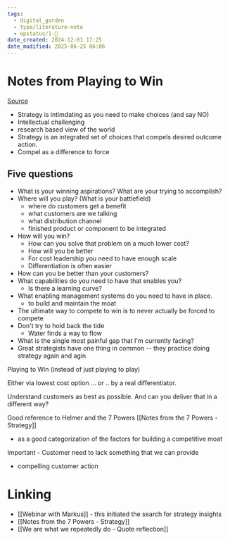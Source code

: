 ```yaml
---
tags:
  - digital_garden
  - type/literature-note
  - epstatus/1-🌱
date_created: 2024-12-01 17:25
date_modified: 2025-06-25 06:06
---
```

# Notes from Playing to Win

[Source](https://www.youtube.com/watch?v=y7SN4FK8noY)

+ Strategy is intimdating as you need to make choices (and say NO)
+ Intellectual challenging
+ research based view of the world
+ Strategy is an integrated set of choices that compels desired outcome action.
+ Compel as a difference to force

## Five questions

+ What is your winning aspirations? What are your trying to accomplish?
+ Where will you play?  (What is your battlefield)
	+ where do customers get a benefit
	+ what customers are we talking
	+ what distribution channel
	+ finished product or component to be integrated
+ How will you win?
	+ How can you solve that problem on a much lower cost?
	+ How will you be better
	+ For cost leadership you need to have enough scale
	+ Differentiation is often easier
+ How can you be better than your customers? 
+ What capabilities do you need to have that enables you?
	+ Is there a learning curve?
+ What enabling management systems do you need to have in place.
	+ to build and maintain the moat
+ The ultimate way to compete to win is to never actually be forced to compete
+ Don't try to hold back the tide
	+  Water finds a way to flow
+ What is the single most painful gap that I'm currently facing?
+ Great strategists have one thing in common -- they practice doing strategy again and agin

Playing to Win (instead of just playing to play)

Either via lowest cost option ... or  .. by a real differentiator.

Understand customers as best as possible. And can you deliver that in a different way?  

Good reference to Helmer and the 7 Powers 
[[Notes from the 7 Powers - Strategy]]
- as a good categorization of the factors for building a competitive moat

Important - Customer need to lack something that we can provide
- compelling customer action

# Linking

- [[Webinar with Markus]] - this initiated the search for strategy insights 
- [[Notes from the 7 Powers - Strategy]]
- [[We are what we repeatedly do - Quote reflection]]